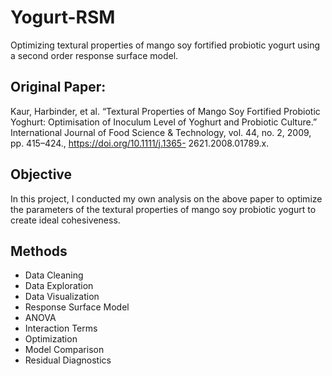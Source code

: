 # Yogurt-RSM
Optimizing textural properties of mango soy fortified probiotic yogurt using a second order response surface model.

## Original Paper: 
Kaur, Harbinder, et al. “Textural Properties of Mango Soy Fortified Probiotic Yoghurt: Optimisation of
Inoculum Level of Yoghurt and Probiotic Culture.” International Journal of Food Science &
Technology, vol. 44, no. 2, 2009, pp. 415–424., https://doi.org/10.1111/j.1365-
2621.2008.01789.x. 

## Objective
In this project, I conducted my own analysis on the above paper to optimize the parameters of the textural properties of mango soy
probiotic yogurt to create ideal cohesiveness.

## Methods
* Data Cleaning
* Data Exploration
* Data Visualization
* Response Surface Model
* ANOVA
* Interaction Terms
* Optimization
* Model Comparison
* Residual Diagnostics

